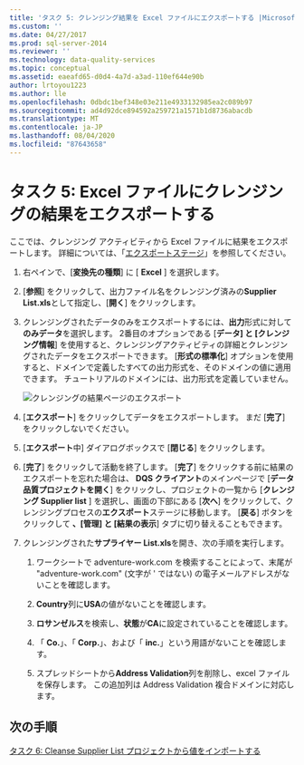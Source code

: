 ```yaml
---
title: 'タスク 5: クレンジング結果を Excel ファイルにエクスポートする |Microsoft Docs'
ms.custom: ''
ms.date: 04/27/2017
ms.prod: sql-server-2014
ms.reviewer: ''
ms.technology: data-quality-services
ms.topic: conceptual
ms.assetid: eaeafd65-d0d4-4a7d-a3ad-110ef644e90b
author: lrtoyou1223
ms.author: lle
ms.openlocfilehash: 0dbdc1bef348e03e211e4933132985ea2c089b97
ms.sourcegitcommit: ad4d92dce894592a259721a1571b1d8736abacdb
ms.translationtype: MT
ms.contentlocale: ja-JP
ms.lasthandoff: 08/04/2020
ms.locfileid: "87643658"
---
```

# <a name="task-5-exporting-cleansing-results-to-an-excel-file"></a>タスク 5: Excel ファイルにクレンジングの結果をエクスポートする
  ここでは、クレンジング アクティビティから Excel ファイルに結果をエクスポートします。 詳細については、「[エクスポートステージ](https://msdn.microsoft.com/library/hh213061.aspx#Export)」を参照してください。  
  
1.  右ペインで、[**変換先の種類**] に [ **Excel** ] を選択します。  
  
2.  [**参照**] をクリックして、出力ファイル名をクレンジング済みの**Supplier List.xls**として指定し、[**開く**] をクリックします。  
  
3.  クレンジングされたデータのみをエクスポートするには、**出力**形式に対して**のみデータ**を選択します。 2番目のオプションである [**データ] と [クレンジング情報**] を使用すると、クレンジングアクティビティの詳細とクレンジングされたデータをエクスポートできます。 [**形式の標準化**] オプションを使用すると、ドメインで定義したすべての出力形式を、そのドメインの値に適用できます。 チュートリアルのドメインには、出力形式を定義していません。  
  
     ![クレンジングの結果ページのエクスポート](../../2014/tutorials/media/et-exportingcleansingresultstoanexcelfile.jpg "クレンジングの結果ページのエクスポート")  
  
4.  [**エクスポート**] をクリックしてデータをエクスポートします。 まだ [**完了**] をクリックしないでください。  
  
5.  [**エクスポート**中] ダイアログボックスで [**閉じる**] をクリックします。  
  
6.  [**完了**] をクリックして活動を終了します。 [**完了**] をクリックする前に結果のエクスポートを忘れた場合は、 **DQS クライアント**のメインページで [**データ品質プロジェクトを開く**] をクリックし、プロジェクトの一覧から [**クレンジング Supplier list** ] を選択し、画面の下部にある [**次へ**] をクリックして、クレンジングプロセスの**エクスポート**ステージに移動します。 [**戻る**] ボタンをクリックして **、[管理] と [結果の表示**] タブに切り替えることもできます。  
  
7.  クレンジングされた**サプライヤー List.xls**を開き、次の手順を実行します。  
  
    1.  ワークシートで adventure-work.com を検索することによって、末尾が "adventure-work.com" (文字が ' ではない) の電子メールアドレスがないことを確認します。  
  
    2.  **Country**列に**USA**の値がないことを確認します。  
  
    3.  **ロサンゼルス**を検索し、**状態**が**CA**に設定されていることを確認します。  
  
    4.  「 **Co.**」、「 **Corp.**」、および「 **inc.**」という用語がないことを確認します。  
  
    5.  スプレッドシートから**Address Validation**列を削除し、excel ファイルを保存します。 この追加列は Address Validation 複合ドメインに対応します。  
  
## <a name="next-step"></a>次の手順  
 [タスク 6: Cleanse Supplier List プロジェクトから値をインポートする](../../2014/tutorials/task-6-importing-values-from-the-cleanse-supplier-list-project.md)  
  
  
